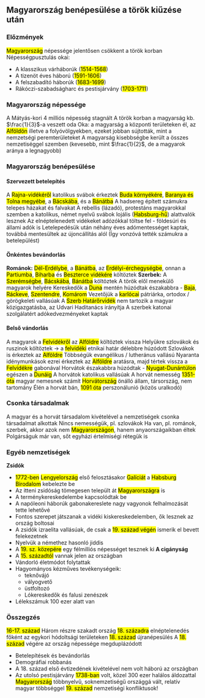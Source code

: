 ## Magyarország benépesülése a török kiűzése után
### Előzmények
<mark class="hltr-green">Magyarország</mark> népessége jelentősen csökkent a török korban
Népességpusztulás okai: 
- A klasszikus várháborúk (<mark class="hltr-orange">1514-1568</mark>)
- A tizenöt éves háború (<mark class="hltr-orange">1591-1606</mark>)
- A felszabadító háborúk (<mark class="hltr-orange">1683-1699</mark>)
- Rákóczi-szabadságharc és pestisjárvány (<mark class="hltr-orange">1703-1711</mark>)
### Magyarország népessége
A Mátyás-kori 4 milliós népesség stagnált
A török korban a magyarság kb. $\frac{1}{3}$-a veszett oda
Oka: a magyarság a központi területeken él, az <mark class="hltr-green">Alföldön</mark> illetve a folyóvölgyekben, ezeket jobban sújtották, mint a nemzetségi peremterületeket
A magyarság kisebbségbe került a összes nemzetiséggel szemben (kevesebb, mint $\frac{1}{2}$, de a magyarok aránya a legnagyobb)
### Magyarország benépesülése
#### Szervezett betelepítés
A <mark class="hltr-green">Rajna-vidékéről</mark> katolikus svábok érkeztek <mark class="hltr-green">Buda környékére</mark>, <mark class="hltr-green">Baranya és Tolna megyébe</mark>, a <mark class="hltr-green">Bácskába</mark>, és a <mark class="hltr-green">Bánátba</mark>
A hadsereg épített számukra telepes házakat és falvakat
A rebellis (lázadó), protestáns magyarokkal szemben a katolikus, német nyelvű svábok lojális (<mark class="hltr-cyan">Habsburg-hű</mark>) alattvalók lesznek
Az elnéptelenedett vidékeket adózókkal töltse fel - földesúri és állami adók is
Letelepedésük után néhány éves adómentességet kaptak, továbbá mentesültek az újoncállítás alól
(Így vonzóvá tették számukra a betelepülést)
#### Önkéntes bevándorlás
**Románok:** <mark class="hltr-green">Dél-Erdélybe</mark>, a <mark class="hltr-green">Bánátba</mark>, az <mark class="hltr-green">Erdélyi-érchegységbe</mark>, onnan a <mark class="hltr-green">Partiumba</mark>, <mark class="hltr-green">Biharba</mark> és <mark class="hltr-green">Beszterce vidékére</mark> költöztek
**Szerbek:** A <mark class="hltr-green">Szerémségbe</mark>, <mark class="hltr-green">Bácskába</mark>, <mark class="hltr-green">Bánátba</mark> költöztek
A török elől menekülő magyarok helyére
Kereskedők a <mark class="hltr-green">Duna</mark> mentén húzódtak északabbra - <mark class="hltr-green">Baja</mark>, <mark class="hltr-green">Ráckeve</mark>, <mark class="hltr-green">Szentendre</mark>, <mark class="hltr-green">Komárom</mark>
Vezetőjük a <mark class="hltr-green">karlócai</mark> pátriárka, ortodox / görögkeleti vallásúak
A <mark class="hltr-green">Szerb Határőrvidék</mark> nem tartozik a magyar közigazgatásba, az Udvari Haditanács irányítja
A szerbek katonai szolgálatért adókedvezményeket kaptak
#### Belső vándorlás
A magyarok a <mark class="hltr-green">Felvidékről</mark> az <mark class="hltr-green">Alföldre</mark> költöztek vissza
Helyükre szlovákok és ruszinok költöztek → a <mark class="hltr-green">felvidéki</mark> etnikai határ délebbre húzódott
Szlovákok is érkeztek az <mark class="hltr-green">Alföldre</mark>
Többségük evangélikus / lutheránus vallású
Nyaranta idénymunkások ezrei érkeztek az <mark class="hltr-green">Alföldre</mark> aratásra, majd tértek vissza a <mark class="hltr-green">Felvidékre</mark> gabonával
Horvátok északabbra húzódtak - <mark class="hltr-green">Nyugat-Dunántúlon</mark> egészen a <mark class="hltr-green">Dunáig</mark>
A horvátok katolikus vallásúak
A horvát nemesség <mark class="hltr-orange">1351-óta</mark> magyar nemesnek számít
<mark class="hltr-green">Horvátország</mark> önálló állam, társország, nem tartomány
Élén a horvát bán, <mark class="hltr-orange">1091 óta</mark> perszonálunió (közös uralkodó)
### Csonka társadalmak
A magyar és a horvát társadalom kivételével a nemzetiségek csonka társadalmat alkottak
Nincs nemességük, pl. szlovákok
Ha van, pl. románok, szerbek, akkor azok nem <mark class="hltr-green">Magyarországon</mark>, hanem anyaországaikban éltek
Polgárságuk már van, sőt egyházi értelmiségi rétegük is

### Egyéb nemzetiségek
**Zsidók**
- <mark class="hltr-orange">1772-ben</mark> <mark class="hltr-green">Lengyelország</mark> első felosztásakor <mark class="hltr-green">Galíciát</mark> a <mark class="hltr-green">Habsburg Birodalom</mark> kebelezte be        
- Az itteni zsidóság tömegesen települt át <mark class="hltr-green">Magyarországra</mark> is
- A terménykereskedelembe kapcsolódtak be
- A napóleoni háborúk gabonakereslete nagy vagyonok felhalmozását tette lehetővé
- Fontos szerepet játszanak a vidéki kiskereskedelemben, ők lesznek az ország boltosai
- A zsidók izraelita vallásúak, de csak a <mark class="hltr-orange">19. század végén</mark> ismerik el bevett felekezetnek
- Nyelvük a némethez hasonló jiddis
- A <mark class="hltr-orange">19. sz. közepére</mark> egy félmilliós népességet tesznek ki
**A cigányság**
- A <mark class="hltr-orange">15. századtól</mark> vannak jelen az országban
- Vándorló életmódot folytattak
- Hagyományos kézműves tevékenységeik:
	- teknővájó
	- vályogvető
	- üstfoltozó
	- Lókereskedők és falusi zenészek
- Lélekszámuk 100 ezer alatt van
### Összegzés
<mark class="hltr-orange">16-17. század</mark> Három részre szakadt ország
<mark class="hltr-orange">18. századra</mark> elnéptelenedés főként az egykori hódoltsági területeken
<mark class="hltr-orange">18. század</mark> újranépesülés
A <mark class="hltr-orange">18. század</mark> végére az ország népessége megduplázódott
- Betelepítések és bevándorlás
- Demográfiai robbanás
- A 18. század első évtizedének kivételével nem volt háború az országban
- Az utolsó pestisjárvány <mark class="hltr-orange">1738-ban</mark> volt, közel 300 ezer halálos áldozattal
<mark class="hltr-green">Magyarország</mark> többnyelvű, soknemzetiségű országgá vált, relatív magyar többséggel
<mark class="hltr-orange">19. század</mark> nemzetiségi konfliktusok!

